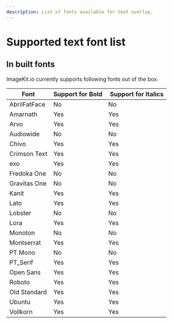 ```yaml
---
description: List of fonts available for text overlay.
---
```


# Supported text font list

## In built fonts

ImageKit.io currently supports following fonts out of the box.

| Font         | Support for Bold |  Support for Italics |
| ------------ | ---------------- | -------------------- |
| AbrilFatFace | No               | No                   |
| Amarnath     | Yes              | Yes                  |
| Arvo         | Yes              | Yes                  |
| Audiowide    | No               | No                   |
| Chivo        | Yes              | Yes                  |
| Crimson Text | Yes              | Yes                  |
| exo          | Yes              | Yes                  |
| Fredoka One  | No               | No                   |
| Gravitas One | No               | No                   |
| Kanit        | Yes              | Yes                  |
| Lato         | Yes              | Yes                  |
| Lobster      | No               | No                   |
| Lora         | Yes              | Yes                  |
| Monoton      | No               | No                   |
| Montserrat   | Yes              | Yes                  |
| PT Mono      | No               | No                   |
| PT_Serif     | Yes              | Yes                  |
| Open Sans    | Yes              | Yes                  |
| Roboto       | Yes              | Yes                  |
| Old Standard | Yes              | Yes                  |
| Ubuntu       | Yes              | Yes                  |
| Vollkorn     | Yes              | Yes                  |
